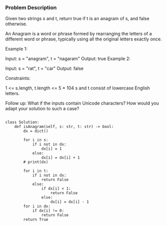 ### Problem Description 

Given two strings s and t, return true if t is an anagram of s, and false otherwise.

An Anagram is a word or phrase formed by rearranging the letters of a different word or phrase, typically using all the original letters exactly once.

 

Example 1:

Input: s = "anagram", t = "nagaram"
Output: true
Example 2:

Input: s = "rat", t = "car"
Output: false
 

Constraints:

1 <= s.length, t.length <= 5 * 104
s and t consist of lowercase English letters.
 

Follow up: What if the inputs contain Unicode characters? How would you adapt your solution to such a case?



```

class Solution:
    def isAnagram(self, s: str, t: str) -> bool:
        dx = dict()
    
        for i in s:
            if i not in dx:
                dx[i] = 1
            else:
                dx[i] = dx[i] + 1
        # print(dx)
        
        for i in t:
            if i not in dx:
                return False
            else:
                if dx[i] < 1:
                    return False
                else:
                    dx[i] = dx[i] - 1
        for i in dx:
            if dx[i] != 0:
                return False
        return True

```
